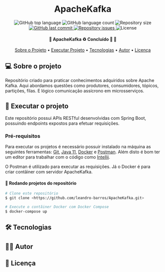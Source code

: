 <h1 style="text-align: center; font-weight: bold;">ApacheKafka</h1>

<p align="center">
  <img alt="GitHub top language" src="https://img.shields.io/github/languages/top/leandro-barros/ApacheKafka.svg">

  <img alt="GitHub language count" src="https://img.shields.io/github/languages/count/leandro-barros/ApacheKafka.svg">

  <img alt="Repository size" src="https://img.shields.io/github/repo-size/leandro-barros/ApacheKafka.svg">
  
  <a href="https://github.com/leandro-barros/rabbitmq-springAMQP/commits/master">
    <img alt="GitHub last commit" src="https://img.shields.io/github/last-commit/leandro-barros/ApacheKafka.svg">
  </a>

  <a href="https://github.com/leandro-barros/rabbitmq-springAMQP/issues">
    <img alt="Repository issues" src="https://img.shields.io/github/issues/leandro-barros/ApacheKafka.svg">
  </a>

  <img alt="License" src="https://img.shields.io/badge/license-MIT-brightgreen">
</p>

<h4 align="center"> 
	🚧  ApacheKafka ♻️ Concluído 🚀 🚧
</h4>

<p align="center">
 <a href="#-sobre-o-projeto">Sobre o Projeto</a> •
 <a href="#-executar-o-projeto">Executar Projeto</a> • 
 <a href="#-tecnologias">Tecnologias</a> • 
 <a href="#-autor">Autor</a> • 
 <a href="#-licença">Licença</a>
</p>

## 💻 Sobre o projeto

Repositório criado para praticar conhecimentos adquiridos sobre Apache Kafka. Aqui abordamos questões como produtores, consumidores, tópicos, partições, filas. E lógico comunicação assícrono em microsserviços.

## 🚀 Executar o projeto

Este repositório possui APIs RESTful desenvolvidas com Spring Boot, possuindo endpoints expostos para efetuar requisições.

### Pré-requisitos

Para executar os projetos é necessário possuir instalado na máquina as seguintes ferramentas:
[Git](https://git-scm.com), [Java 11](https://aws.amazon.com/pt/corretto/?filtered-posts.sort-by=item.additionalFields.createdDate&filtered-posts.sort-order=desc), [Docker](https://docs.docker.com/desktop/install/windows-install/) e [Postman](https://www.postman.com/). 
Além disto é bom ter um editor para trabalhar com o código como [Intellij](https://www.jetbrains.com/pt-br/idea/).

O Postman é utilizado para executar as requisições. Já o Docker é para criar contâiner com servidor ApacheKafka.

#### 🧭 Rodando projetos do repositório

```bash
# Clone este repositório
$ git clone <https://github.com/leandro-barros/ApacheKafka.git>

# Execute o contâiner Docker com Docker Compose
$ docker-compose up

```

## 🛠 Tecnologias

## 👨‍💻 Autor

## 📝 Licença
